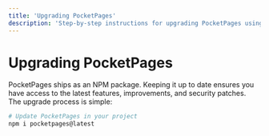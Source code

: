 ```yaml
---
title: 'Upgrading PocketPages'
description: 'Step-by-step instructions for upgrading PocketPages using tiged.'
---
```


# Upgrading PocketPages

PocketPages ships as an NPM package. Keeping it up to date ensures you have access to the latest features, improvements, and security patches. The upgrade process is simple:

```bash
# Update PocketPages in your project
npm i pocketpages@latest
```
